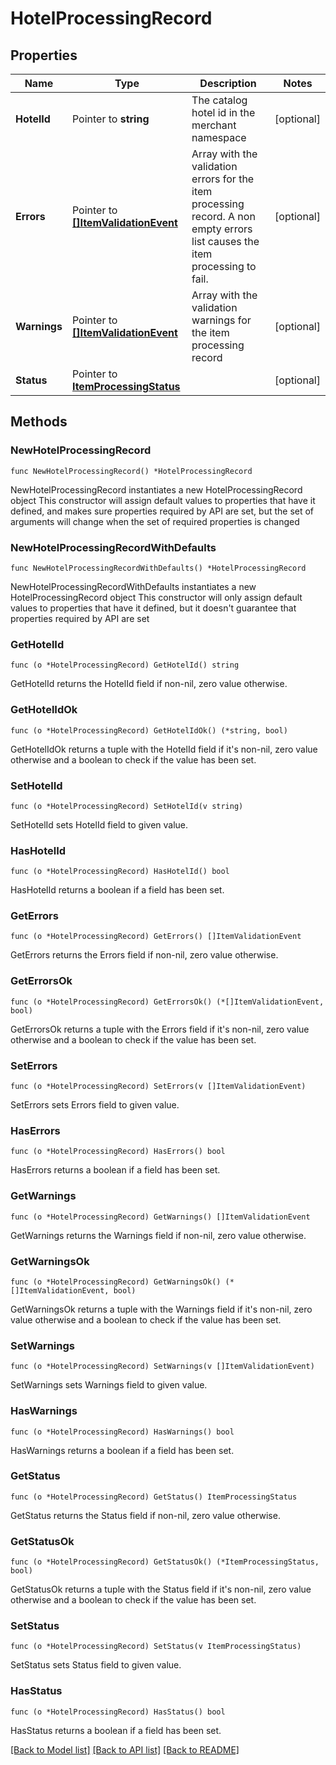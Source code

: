# HotelProcessingRecord

## Properties

Name | Type | Description | Notes
------------ | ------------- | ------------- | -------------
**HotelId** | Pointer to **string** | The catalog hotel id in the merchant namespace | [optional] 
**Errors** | Pointer to [**[]ItemValidationEvent**](ItemValidationEvent.md) | Array with the validation errors for the item processing record. A non empty errors list causes the item processing to fail. | [optional] 
**Warnings** | Pointer to [**[]ItemValidationEvent**](ItemValidationEvent.md) | Array with the validation warnings for the item processing record | [optional] 
**Status** | Pointer to [**ItemProcessingStatus**](ItemProcessingStatus.md) |  | [optional] 

## Methods

### NewHotelProcessingRecord

`func NewHotelProcessingRecord() *HotelProcessingRecord`

NewHotelProcessingRecord instantiates a new HotelProcessingRecord object
This constructor will assign default values to properties that have it defined,
and makes sure properties required by API are set, but the set of arguments
will change when the set of required properties is changed

### NewHotelProcessingRecordWithDefaults

`func NewHotelProcessingRecordWithDefaults() *HotelProcessingRecord`

NewHotelProcessingRecordWithDefaults instantiates a new HotelProcessingRecord object
This constructor will only assign default values to properties that have it defined,
but it doesn't guarantee that properties required by API are set

### GetHotelId

`func (o *HotelProcessingRecord) GetHotelId() string`

GetHotelId returns the HotelId field if non-nil, zero value otherwise.

### GetHotelIdOk

`func (o *HotelProcessingRecord) GetHotelIdOk() (*string, bool)`

GetHotelIdOk returns a tuple with the HotelId field if it's non-nil, zero value otherwise
and a boolean to check if the value has been set.

### SetHotelId

`func (o *HotelProcessingRecord) SetHotelId(v string)`

SetHotelId sets HotelId field to given value.

### HasHotelId

`func (o *HotelProcessingRecord) HasHotelId() bool`

HasHotelId returns a boolean if a field has been set.

### GetErrors

`func (o *HotelProcessingRecord) GetErrors() []ItemValidationEvent`

GetErrors returns the Errors field if non-nil, zero value otherwise.

### GetErrorsOk

`func (o *HotelProcessingRecord) GetErrorsOk() (*[]ItemValidationEvent, bool)`

GetErrorsOk returns a tuple with the Errors field if it's non-nil, zero value otherwise
and a boolean to check if the value has been set.

### SetErrors

`func (o *HotelProcessingRecord) SetErrors(v []ItemValidationEvent)`

SetErrors sets Errors field to given value.

### HasErrors

`func (o *HotelProcessingRecord) HasErrors() bool`

HasErrors returns a boolean if a field has been set.

### GetWarnings

`func (o *HotelProcessingRecord) GetWarnings() []ItemValidationEvent`

GetWarnings returns the Warnings field if non-nil, zero value otherwise.

### GetWarningsOk

`func (o *HotelProcessingRecord) GetWarningsOk() (*[]ItemValidationEvent, bool)`

GetWarningsOk returns a tuple with the Warnings field if it's non-nil, zero value otherwise
and a boolean to check if the value has been set.

### SetWarnings

`func (o *HotelProcessingRecord) SetWarnings(v []ItemValidationEvent)`

SetWarnings sets Warnings field to given value.

### HasWarnings

`func (o *HotelProcessingRecord) HasWarnings() bool`

HasWarnings returns a boolean if a field has been set.

### GetStatus

`func (o *HotelProcessingRecord) GetStatus() ItemProcessingStatus`

GetStatus returns the Status field if non-nil, zero value otherwise.

### GetStatusOk

`func (o *HotelProcessingRecord) GetStatusOk() (*ItemProcessingStatus, bool)`

GetStatusOk returns a tuple with the Status field if it's non-nil, zero value otherwise
and a boolean to check if the value has been set.

### SetStatus

`func (o *HotelProcessingRecord) SetStatus(v ItemProcessingStatus)`

SetStatus sets Status field to given value.

### HasStatus

`func (o *HotelProcessingRecord) HasStatus() bool`

HasStatus returns a boolean if a field has been set.


[[Back to Model list]](../README.md#documentation-for-models) [[Back to API list]](../README.md#documentation-for-api-endpoints) [[Back to README]](../README.md)


